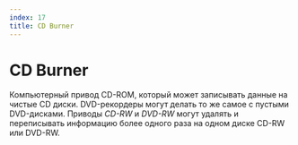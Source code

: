 ```yaml
---
index: 17
title: CD Burner
---
```

# CD Burner

Компьютерный привод CD-ROM, который может записывать данные на чистые CD диски. DVD-рекордеры могут делать то же самое с пустыми DVD-дисками. Приводы *CD-RW* и *DVD-RW* могут удалять и переписывать информацию более одного раза на одном диске CD-RW или DVD-RW.
